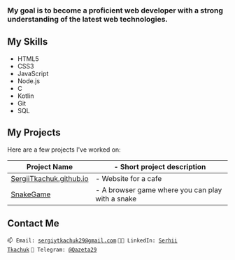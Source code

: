 ### My goal is to become a proficient web developer with a strong understanding of the latest web technologies.

## My Skills
* HTML5
* CSS3
* JavaScript
* Node.js
* C
* Kotlin
* Git
* SQL

## My Projects
Here are a few projects I've worked on:

| Project Name | - Short project description |
| --- | --- |
| [SergiiTkachuk.github.io](https://github.com/SergiiTkachuk/SergiiTkachuk.github.io) | - Website for a cafe  |
| [SnakeGame](https://github.com/SergiiTkachuk/SnakeGame) | - A browser game where you can play with a snake |

## Contact Me

<code>📫 Email: [sergiytkachuk29@gmail.com](https://t.me/Qazeta29)</code>
<code>🧑‍💻 LinkedIn: [Serhii Tkachuk](https://www.linkedin.com/in/serhii-tkachuk-b459ab268/)</code>
<code>💬 Telegram: [@Qazeta29](https://t.me/Qazeta29)</code>
